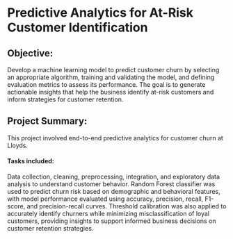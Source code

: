 # Predictive Analytics for At-Risk Customer Identification

## Objective:
Develop a machine learning model to predict customer churn by selecting an appropriate algorithm, training and validating the model, and defining evaluation metrics to assess its performance. The goal is to generate actionable insights that help the business identify at-risk customers and inform strategies for customer retention.

## Project Summary:
This project involved end-to-end predictive analytics for customer churn at Lloyds. 

#### Tasks included:
Data collection, cleaning, preprocessing, integration, and exploratory data analysis to understand customer behavior. Random Forest classifier was used to predict churn risk based on demographic and behavioral features, with model performance evaluated using accuracy, precision, recall, F1-score, and precision-recall curves. Threshold calibration was also applied to accurately identify churners while minimizing misclassification of loyal customers, providing insights to support informed business decisions on customer retention strategies.
